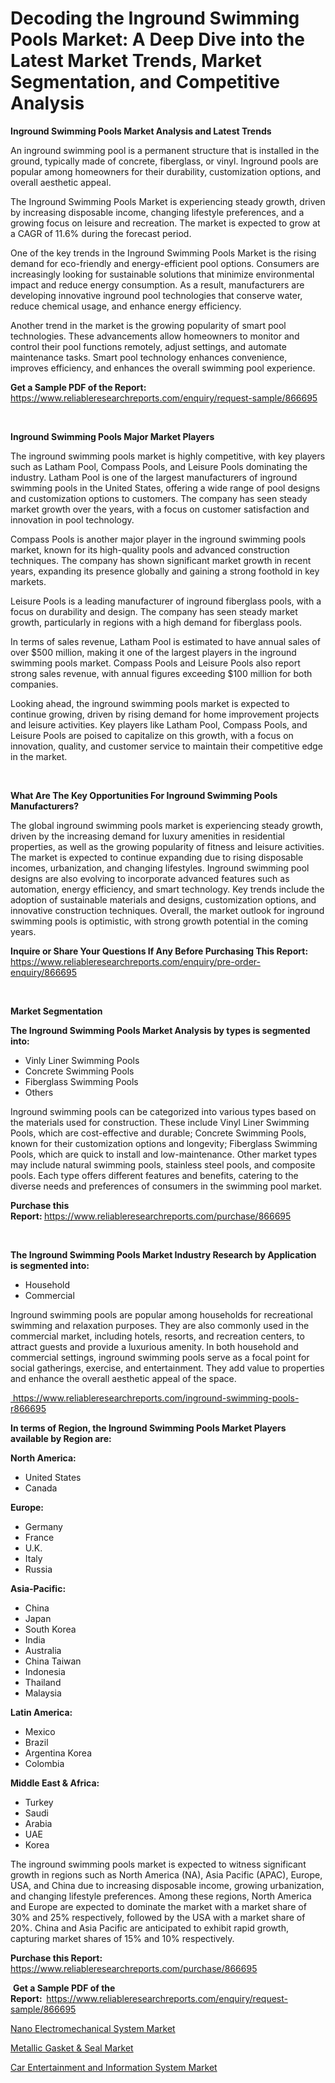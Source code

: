 <p><h1>Decoding the Inground Swimming Pools Market: A Deep Dive into the Latest Market Trends, Market Segmentation, and Competitive Analysis</h1></p><p><strong>Inground Swimming Pools Market Analysis and Latest Trends</strong></p>
<p><p>An inground swimming pool is a permanent structure that is installed in the ground, typically made of concrete, fiberglass, or vinyl. Inground pools are popular among homeowners for their durability, customization options, and overall aesthetic appeal.</p><p>The Inground Swimming Pools Market is experiencing steady growth, driven by increasing disposable income, changing lifestyle preferences, and a growing focus on leisure and recreation. The market is expected to grow at a CAGR of 11.6% during the forecast period.</p><p>One of the key trends in the Inground Swimming Pools Market is the rising demand for eco-friendly and energy-efficient pool options. Consumers are increasingly looking for sustainable solutions that minimize environmental impact and reduce energy consumption. As a result, manufacturers are developing innovative inground pool technologies that conserve water, reduce chemical usage, and enhance energy efficiency.</p><p>Another trend in the market is the growing popularity of smart pool technologies. These advancements allow homeowners to monitor and control their pool functions remotely, adjust settings, and automate maintenance tasks. Smart pool technology enhances convenience, improves efficiency, and enhances the overall swimming pool experience.</p></p>
<p><strong>Get a Sample PDF of the Report:&nbsp;</strong> <a href="https://www.reliableresearchreports.com/enquiry/request-sample/866695">https://www.reliableresearchreports.com/enquiry/request-sample/866695</a></p>
<p>&nbsp;</p>
<p><strong>Inground Swimming Pools Major Market Players</strong></p>
<p><p>The inground swimming pools market is highly competitive, with key players such as Latham Pool, Compass Pools, and Leisure Pools dominating the industry. Latham Pool is one of the largest manufacturers of inground swimming pools in the United States, offering a wide range of pool designs and customization options to customers. The company has seen steady market growth over the years, with a focus on customer satisfaction and innovation in pool technology.</p><p>Compass Pools is another major player in the inground swimming pools market, known for its high-quality pools and advanced construction techniques. The company has shown significant market growth in recent years, expanding its presence globally and gaining a strong foothold in key markets.</p><p>Leisure Pools is a leading manufacturer of inground fiberglass pools, with a focus on durability and design. The company has seen steady market growth, particularly in regions with a high demand for fiberglass pools.</p><p>In terms of sales revenue, Latham Pool is estimated to have annual sales of over $500 million, making it one of the largest players in the inground swimming pools market. Compass Pools and Leisure Pools also report strong sales revenue, with annual figures exceeding $100 million for both companies.</p><p>Looking ahead, the inground swimming pools market is expected to continue growing, driven by rising demand for home improvement projects and leisure activities. Key players like Latham Pool, Compass Pools, and Leisure Pools are poised to capitalize on this growth, with a focus on innovation, quality, and customer service to maintain their competitive edge in the market.</p></p>
<p>&nbsp;</p>
<p><strong>What Are The Key Opportunities For Inground Swimming Pools Manufacturers?</strong></p>
<p><p>The global inground swimming pools market is experiencing steady growth, driven by the increasing demand for luxury amenities in residential properties, as well as the growing popularity of fitness and leisure activities. The market is expected to continue expanding due to rising disposable incomes, urbanization, and changing lifestyles. Inground swimming pool designs are also evolving to incorporate advanced features such as automation, energy efficiency, and smart technology. Key trends include the adoption of sustainable materials and designs, customization options, and innovative construction techniques. Overall, the market outlook for inground swimming pools is optimistic, with strong growth potential in the coming years.</p></p>
<p><strong>Inquire or Share Your Questions If Any Before Purchasing This Report:</strong> <a href="https://www.reliableresearchreports.com/enquiry/pre-order-enquiry/866695">https://www.reliableresearchreports.com/enquiry/pre-order-enquiry/866695</a></p>
<p>&nbsp;</p>
<p><strong>Market Segmentation</strong></p>
<p><strong>The Inground Swimming Pools Market Analysis by types is segmented into:</strong></p>
<p><ul><li>Vinly Liner Swimming Pools</li><li>Concrete Swimming Pools</li><li>Fiberglass Swimming Pools</li><li>Others</li></ul></p>
<p><p>Inground swimming pools can be categorized into various types based on the materials used for construction. These include Vinyl Liner Swimming Pools, which are cost-effective and durable; Concrete Swimming Pools, known for their customization options and longevity; Fiberglass Swimming Pools, which are quick to install and low-maintenance. Other market types may include natural swimming pools, stainless steel pools, and composite pools. Each type offers different features and benefits, catering to the diverse needs and preferences of consumers in the swimming pool market.</p></p>
<p><strong>Purchase this Report:&nbsp;</strong><a href="https://www.reliableresearchreports.com/purchase/866695">https://www.reliableresearchreports.com/purchase/866695</a></p>
<p>&nbsp;</p>
<p><strong>The Inground Swimming Pools Market Industry Research by Application is segmented into:</strong></p>
<p><ul><li>Household</li><li>Commercial</li></ul></p>
<p><p>Inground swimming pools are popular among households for recreational swimming and relaxation purposes. They are also commonly used in the commercial market, including hotels, resorts, and recreation centers, to attract guests and provide a luxurious amenity. In both household and commercial settings, inground swimming pools serve as a focal point for social gatherings, exercise, and entertainment. They add value to properties and enhance the overall aesthetic appeal of the space.</p></p>
<p><a href="https://www.reliableresearchreports.com/inground-swimming-pools-r866695">&nbsp;https://www.reliableresearchreports.com/inground-swimming-pools-r866695</a></p>
<p><strong>In terms of Region, the Inground Swimming Pools Market Players available by Region are:</strong></p>
<p>
    <p> <strong> North America: </strong>
        <ul>
            <li>United States</li>
            <li>Canada</li>
        </ul>
        </p> 
    <p> <strong> Europe: </strong>
        <ul>
            <li>Germany</li>
            <li>France</li>
            <li>U.K.</li>
            <li>Italy</li>
            <li>Russia</li>
        </ul>
        </p> 
    <p> <strong> Asia-Pacific: </strong>
        <ul>
            <li>China</li>
            <li>Japan</li>
            <li>South Korea</li>
            <li>India</li>
            <li>Australia</li>
            <li>China Taiwan</li>
            <li>Indonesia</li>
            <li>Thailand</li>
            <li>Malaysia</li>
        </ul>
        </p> 
    <p> <strong> Latin America: </strong>
        <ul>
            <li>Mexico</li>
            <li>Brazil</li>
            <li>Argentina Korea</li>
            <li>Colombia</li>
        </ul>
        </p> 
    <p> <strong> Middle East & Africa: </strong>
        <ul>
            <li>Turkey</li>
            <li>Saudi</li>
            <li>Arabia</li>
            <li>UAE</li>
            <li>Korea</li>
        </ul>
    </p>
    </p>
<p><p>The inground swimming pools market is expected to witness significant growth in regions such as North America (NA), Asia Pacific (APAC), Europe, USA, and China due to increasing disposable income, growing urbanization, and changing lifestyle preferences. Among these regions, North America and Europe are expected to dominate the market with a market share of 30% and 25% respectively, followed by the USA with a market share of 20%. China and Asia Pacific are anticipated to exhibit rapid growth, capturing market shares of 15% and 10% respectively.</p></p>
<p><strong>Purchase this Report: </strong><a href="https://www.reliableresearchreports.com/purchase/866695">https://www.reliableresearchreports.com/purchase/866695</a></p>
<p>&nbsp;<strong>Get a Sample PDF of the Report:&nbsp;&nbsp;</strong><a href="https://www.reliableresearchreports.com/enquiry/request-sample/866695">https://www.reliableresearchreports.com/enquiry/request-sample/866695</a></p>
<p><strong></strong></p>
<p><p><a href="https://github.com/globismark/Market-Research-Report-List-4/blob/main/nano-electromechanical-system-market.md">Nano Electromechanical System Market</a></p><p><a href="https://github.com/prosalinda88/Market-Research-Report-List-5/blob/main/metallic-gasket-seal-market.md">Metallic Gasket & Seal Market</a></p><p><a href="https://github.com/susanjprice2023/Market-Research-Report-List-2/blob/main/car-entertainment-and-information-system-market.md">Car Entertainment and Information System Market</a></p></p>